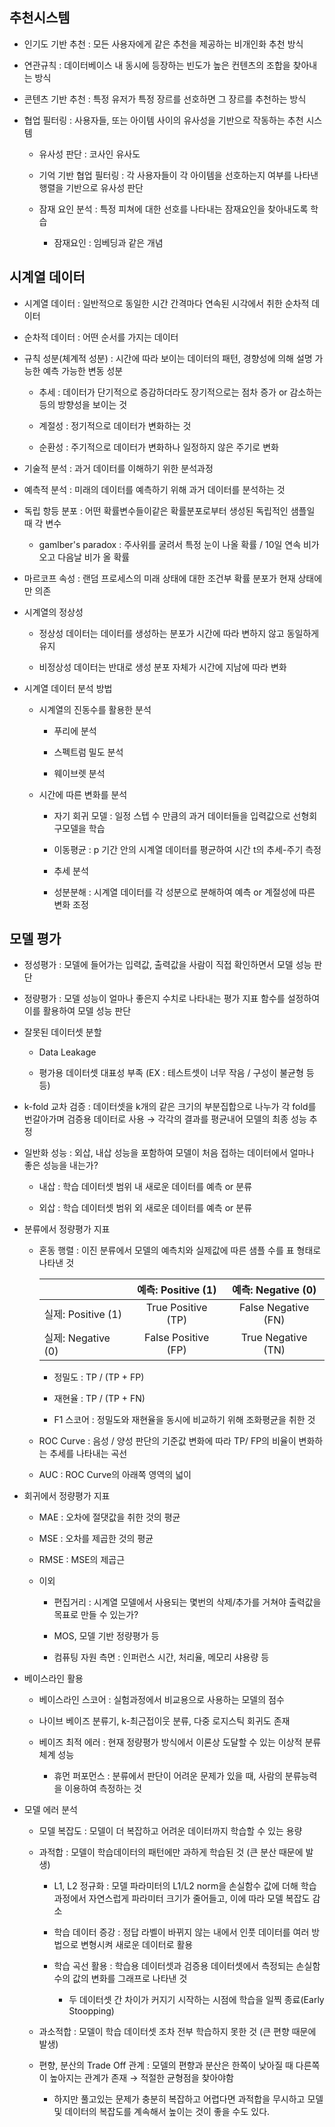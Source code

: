 ## 추천시스템 

- 인기도 기반 추천 : 모든 사용자에게 같은 추천을 제공하는 비개인화 추천 방식

- 연관규칙 : 데이터베이스 내 동시에 등장하는 빈도가 높은 컨텐츠의 조합을 찾아내는 방식

- 콘텐츠 기반 추천 : 특정 유저가 특정 장르를 선호하면 그 장르를 추천하는 방식

- 협업 필터링 : 사용자들, 또는 아이템 사이의 유사성을 기반으로 작동하는 추천 시스템

  - 유사성 판단 : 코사인 유사도
 
  - 기억 기반 협업 필터링 : 각 사용자들이 각 아이템을 선호하는지 여부를 나타낸 행렬을 기반으로 유사성 판단
 
  - 잠재 요인 분석 : 특정 피쳐에 대한 선호를 나타내는 잠재요인을 찾아내도록 학습
 
    - 잠재요인 : 임베딩과 같은 개념
   
## 시계열 데이터

- 시계열 데이터 : 일반적으로 동일한 시간 간격마다 연속된 시각에서 취한 순차적 데이터

- 순차적 데이터 : 어떤 순서를 가지는 데이터

- 규칙 성분(체계적 성분) : 시간에 따라 보이는 데이터의 패턴, 경향성에 의해 설명 가능한 예측 가능한 변동 성분

  - 추세 : 데이터가 단기적으로 증감하더라도 장기적으로는 점차 증가 or 감소하는 등의 방향성을 보이는 것
 
  - 계절성 : 정기적으로 데이터가 변화하는 것
 
  - 순환성 : 주기적으로 데이터가 변화하나 일정하지 않은 주기로 변화
 
- 기술적 분석 : 과거 데이터를 이해하기 위한 분석과정

- 예측적 분석 : 미래의 데이터를 예측하기 위해 과거 데이터를 분석하는 것

- 독립 항등 분포 : 어떤 확률변수들이같은 확률분포로부터 생성된 독립적인 샘플일 때 각 변수

  - gamlber's paradox : 주사위를 굴려서 특정 눈이 나올 확률 / 10일 연속 비가 오고 다음날 비가 올 확률
 
- 마르코프 속성 : 랜덤 프로세스의 미래 상태에 대한 조건부 확률 분포가 현재 상태에만 의존

- 시계열의 정상성

  - 정상성 데이터는 데이터를 생성하는 분포가 시간에 따라 변하지 않고 동일하게 유지
 
  - 비정상성 데이터는 반대로 생성 분포 자체가 시간에 지남에 따라 변화
 
- 시계열 데이터 분석 방법

  - 시계열의 진동수를 활용한 분석

    - 푸리에 분석
   
    - 스펙트럼 밀도 분석
   
    - 웨이브렛 분석
   
  - 시간에 따른 변화를 분석

    - 자기 회귀 모델 : 일정 스텝 수 만큼의 과거 데이터들을 입력값으로 선형회구모델을 학습
   
    - 이동평균 : p 기간 안의 시계열 데이터를 평균하여 시간 t의 추세-주기 측정
   
    - 추세 분석
   
    - 성분분해 : 시계열 데이터를 각 성분으로 분해하여 예측 or 계절성에 따른 변화 조정
   
## 모델 평가

- 정성평가 : 모델에 들어가는 입력값, 출력값을 사람이 직접 확인하면서 모델 성능 판단

- 정량평가 : 모델 성능이 얼마나 좋은지 수치로 나타내는 평가 지표 함수를 설정하여 이를 활용하여 모델 성능 판단

- 잘못된 데이터셋 분할

  - Data Leakage
 
  - 평가용 데이터셋 대표성 부족 (EX : 테스트셋이 너무 작음 / 구성이 불균형 등등)

- k-fold 교차 검증 : 데이터셋을 k개의 같은 크기의 부분집합으로 나누가 각 fold를 번갈아가며 검증용 데이터로 사용 → 각각의 결과를 평균내어 모델의 최종 성능 추정

- 일반화 성능 : 외삽, 내삽 성능을 포함하여 모델이 처음 접하는 데이터에서 얼마나 좋은 성능을 내는가?

  - 내삽 : 학습 데이터셋 범위 내 새로운 데이터를 예측 or 분류
 
  - 외삽 : 학습 데이터셋 범위 외 새로운 데이터를 예측 or 분류
 
- 분류에서 정량평가 지표

  - 혼동 행렬 : 이진 분류에서 모델의 예측치와 실제값에 따른 샘플 수를 표 형태로 나타낸 것
 
    |                   | 예측: Positive (1) | 예측: Negative (0) |
    |:------------------|:------------------:|:------------------:|
    | 실제: Positive (1) | True Positive (TP)  | False Negative (FN) |
    | 실제: Negative (0) | False Positive (FP) | True Negative (TN)  |

    - 정밀도 : TP / (TP + FP)
   
    - 재현율 : TP / (TP + FN)

    - F1 스코어 : 정밀도와 재현율을 동시에 비교하기 위해 조화평균을 취한 것
   
  - ROC Curve : 음성 / 양성 판단의 기준값 변화에 따라 TP/ FP의 비율이 변화하는 추세를 나타내는 곡선
 
  - AUC : ROC Curve의 아래쪽 영역의 넓이
 
- 회귀에서 정량평가 지표

  - MAE : 오차에 절댓값을 취한 것의 평균
 
  - MSE : 오차를 제곱한 것의 평균
 
  - RMSE : MSE의 제곱근
 
  - 이외
    
    - 편집거리 : 시계열 모델에서 사용되는 몇번의 삭제/추가를 거쳐야 출력값을 목표로 만들 수 있는가?
   
    - MOS, 모델 기반 정량평가 등
   
    - 컴퓨팅 자원 측면 : 인퍼런스 시간, 처리율, 메모리 샤용량 등

- 베이스라인 활용

  - 베이스라인 스코어 : 실험과정에서 비교용으로 사용하는 모델의 점수
  
  - 나이브 베이즈 분류기, k-최근접이웃 분류, 다중 로지스틱 회귀도 존재
 
  - 베이즈 최적 에러 : 현재 정량평가 방식에서 이론상 도달할 수 있는 이상적 분류 체계 성능
 
    - 휴먼 퍼포먼스 : 분류에서 판단이 어려운 문제가 있을 때, 사람의 분류능력을 이용하여 측정하는 것
   
- 모델 에러 분석

  - 모델 복잡도 : 모델이 더 복잡하고 어려운 데이터까지 학습할 수 있는 용량
 
  - 과적합 : 모델이 학습데이터의 패턴에만 과하게 학습된 것 (큰 분산 때문에 발생)

    - L1, L2 정규화 : 모델 파라미터의 L1/L2 norm을 손실함수 값에 더해 학습 과정에서 자연스럽게 파라미터 크기가 줄어들고, 이에 따라 모델 복잡도 감소
   
    - 학습 데이터 증강 : 정답 라벨이 바뀌지 않는 내에서 인풋 데이터를 여러 방법으로 변형시켜 새로운 데이터로 활용
   
    - 학습 곡선 활용 : 학습용 데이터셋과 검증용 데이터셋에서 측정되는 손실함수의 값의 변화를 그래프로 나타낸 것

      - 두 데이터셋 간 차이가 커지기 시작하는 시점에 학습을 일찍 종료(Early Stoopping)
 
  - 과소적합 : 모델이 학습 데이터셋 조차 전부 학습하지 못한 것 (큰 편향 때문에 발생)
 
  - 편향, 분산의 Trade Off 관계 : 모델의 편향과 분산은 한쪽이 낮아질 때 다른쪽이 높아지는 관계가 존재 → 적절한 균형점을 찾아야함
 
      - 하지만 풀고있는 문제가 충분히 복잡하고 어렵다면 과적합을 무시하고 모델 및 데이터의 복잡도를 계속해서 높이는 것이 좋을 수도 있다.
